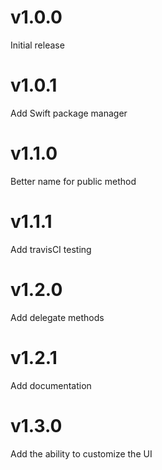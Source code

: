 # v1.0.0
Initial release

# v1.0.1
Add Swift package manager

# v1.1.0
Better name for public method

# v1.1.1
Add travisCI testing

# v1.2.0
Add delegate methods

# v1.2.1
Add documentation

# v1.3.0
Add the ability to customize the UI
